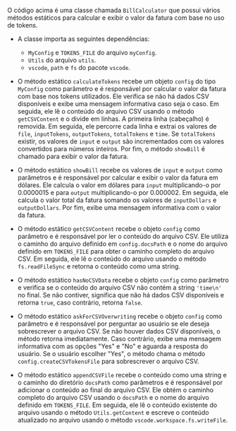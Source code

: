 O código acima é uma classe chamada `BillCalculator` que possui vários métodos estáticos para calcular e exibir o valor da fatura com base no uso de tokens.

- A classe importa as seguintes dependências:
  - `MyConfig` e `TOKENS_FILE` do arquivo `myConfig`.
  - `Utils` do arquivo `utils`.
  - `vscode`, `path` e `fs` do pacote `vscode`.

- O método estático `calculateTokens` recebe um objeto `config` do tipo `MyConfig` como parâmetro e é responsável por calcular o valor da fatura com base nos tokens utilizados. Ele verifica se não há dados CSV disponíveis e exibe uma mensagem informativa caso seja o caso. Em seguida, ele lê o conteúdo do arquivo CSV usando o método `getCSVContent` e o divide em linhas. A primeira linha (cabeçalho) é removida. Em seguida, ele percorre cada linha e extrai os valores de `file`, `inputTokens`, `outputTokens`, `totalTokens` e `time`. Se `totalTokens` existir, os valores de `input` e `output` são incrementados com os valores convertidos para números inteiros. Por fim, o método `showBill` é chamado para exibir o valor da fatura.

- O método estático `showBill` recebe os valores de `input` e `output` como parâmetros e é responsável por calcular e exibir o valor da fatura em dólares. Ele calcula o valor em dólares para `input` multiplicando-o por 0.0000015 e para `output` multiplicando-o por 0.000002. Em seguida, ele calcula o valor total da fatura somando os valores de `inputDollars` e `outputDollars`. Por fim, exibe uma mensagem informativa com o valor da fatura.

- O método estático `getCSVContent` recebe o objeto `config` como parâmetro e é responsável por ler o conteúdo do arquivo CSV. Ele utiliza o caminho do arquivo definido em `config.docsPath` e o nome do arquivo definido em `TOKENS_FILE` para obter o caminho completo do arquivo CSV. Em seguida, ele lê o conteúdo do arquivo usando o método `fs.readFileSync` e retorna o conteúdo como uma string.

- O método estático `hasNoCSVData` recebe o objeto `config` como parâmetro e verifica se o conteúdo do arquivo CSV não contém a string `'time\n'` no final. Se não contiver, significa que não há dados CSV disponíveis e retorna `true`, caso contrário, retorna `false`.

- O método estático `askForCSVOverwriting` recebe o objeto `config` como parâmetro e é responsável por perguntar ao usuário se ele deseja sobrescrever o arquivo CSV. Se não houver dados CSV disponíveis, o método retorna imediatamente. Caso contrário, exibe uma mensagem informativa com as opções "Yes" e "No" e aguarda a resposta do usuário. Se o usuário escolher "Yes", o método chama o método `config.createCSVTokensFile` para sobrescrever o arquivo CSV.

- O método estático `appendCSVFile` recebe o conteúdo como uma string e o caminho do diretório `docsPath` como parâmetros e é responsável por adicionar o conteúdo ao final do arquivo CSV. Ele obtém o caminho completo do arquivo CSV usando o `docsPath` e o nome do arquivo definido em `TOKENS_FILE`. Em seguida, ele lê o conteúdo existente do arquivo usando o método `Utils.getContent` e escreve o conteúdo atualizado no arquivo usando o método `vscode.workspace.fs.writeFile`.